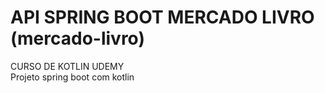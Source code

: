 
# API SPRING BOOT MERCADO LIVRO (mercado-livro)
CURSO DE KOTLIN UDEMY<br/>
Projeto spring boot com kotlin<br/>
